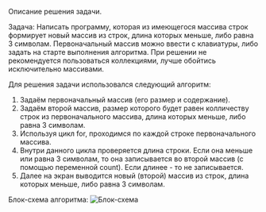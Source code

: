 Описание решения задачи.

Задача: Написать программу, которая из имеющегося массива строк формирует новый массив из строк, длина которых меньше, либо равна 3 символам. 
Первоначальный массив можно ввести с клавиатуры, либо задать на старте выполнения алгоритма. При решении не рекомендуется пользоваться коллекциями, лучше обойтись исключительно массивами.

Для решения задачи использовался следующий алгоритм:
1. Задаём первоначальный массив (его размер и содержание).
2. Задаём второй массив, размер которого будет равен колличеству строк из первоначального массива, длина которых меньше, либо равна 3 символам.
3. Используя цикл for, проходимся по каждой строке первоначального массива.
4. Внутри данного цикла проверяется длина строки. Если она меньше или равна 3 символам, то она записывается во второй массив (с помощью переменной count). Если длинее - то не записывается.
5. Далее на экран выводится новый (второй) массив из строк, длина которых меньше, либо равна 3 символам.

Блок-схема алгоритма:
![Блок-схема](https://github.com/MarinaIvanova027/Finishwork_osnovnoy_blok/assets/129365418/b2a7afff-b68a-4995-995b-50680a2f8bfe)

